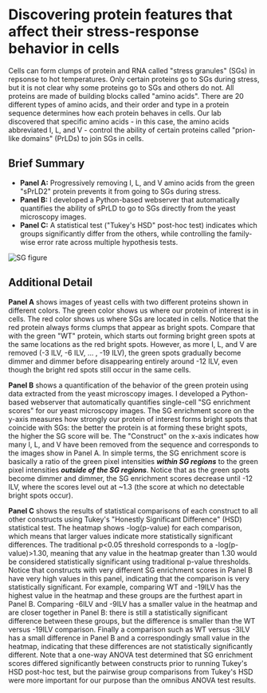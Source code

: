 # Discovering protein features that affect their stress-response behavior in cells
Cells can form clumps of protein and RNA called "stress granules" (SGs) in repsonse to hot temperatures. Only certain proteins go to SGs during stress, but it is not clear why some proteins go to SGs and others do not. All proteins are made of building blocks called "amino acids". There are 20 different types of amino acids, and their order and type in a protein sequence determines how each protein behaves in cells. Our lab discovered that specific amino acids - in this case, the amino acids abbreviated I, L, and V - control the ability of certain proteins called "prion-like domains" (PrLDs) to join SGs in cells.

## Brief Summary
- **Panel A:** Progressively removing I, L, and V amino acids from the green "sPrLD2" protein prevents it from going to SGs during stress.
- **Panel B:** I developed a Python-based webserver that automatically quantifies the ability of sPrLD to go to SGs directly from the yeast microscopy images.
- **Panel C:** A statistical test ("Tukey's HSD" post-hoc test) indicates which groups significantly differ from the others, while controlling the family-wise error rate across multiple hypothesis tests.

![SG figure](https://github.com/seancascarina/One_Figure_Summaries/2024_JMB/SG_figure.tif)

## Additional Detail
**Panel A** shows images of yeast cells with two different proteins shown in different colors. The green color shows us where our protein of interest is in cells. The red color shows us where SGs are located in cells. Notice that the red protein always forms clumps that appear as bright spots. Compare that with the green "WT" protein, which starts out forming bright green spots at the same locations as the red bright spots. However, as more I, L, and V are removed (-3 ILV, -6 ILV, ... , -19 ILV), the green spots gradually become dimmer and dimmer before disappearing entirely around -12 ILV, even though the bright red spots still occur in the same cells.

**Panel B** shows a quantification of the behavior of the green protein using data extracted from the yeast microscopy images. I developed a Python-based webserver that automatically quantifies single-cell "SG enrichment scores" for our yeast microscopy images. The SG enrichment score on the y-axis measures how strongly our protein of interest forms bright spots that coincide with SGs: the better the protein is at forming these bright spots, the higher the SG score will be. The "Construct" on the x-axis indicates how many I, L, and V have been removed from the sequence and corresponds to the images show in Panel A. In simple terms, the SG enrichment score is basically a ratio of the green pixel intensities ***within SG regions*** to the green pixel intensities ***outside of the SG regions***. Notice that as the green spots become dimmer and dimmer, the SG enrichment scores decrease until -12 ILV, where the scores level out at ~1.3 (the score at which no detectable bright spots occur).

**Panel C** shows the results of statistical comparisons of each construct to all other constructs using Tukey's "Honestly Significant Difference" (HSD) statistical test. The heatmap shows -log(p-value) for each comparison, which means that larger values indicate more statistically significant differences. The traditional p<0.05 threshold corresponds to a -log(p-value)>1.30, meaning that any value in the heatmap greater than 1.30 would be considered statistically significant using traditional p-value thresholds. Notice that constructs with very different SG enrichment scores in Panel B have very high values in this panel, indicating that the comparison is very statistically significant. For example, comparing WT and -19ILV has the highest value in the heatmap and these groups are the furthest apart in Panel B. Comparing -6ILV and -9ILV has a smaller value in the heatmap and are closer together in Panel B: there is still a statistically significant difference between these groups, but the difference is smaller than the WT versus -19ILV comparison. Finally a comparison such as WT versus -3ILV has a small difference in Panel B and a correspondingly small value in the heatmap, indicating that these differences are not statistically significantly different.
Note that a one-way ANOVA test determined that SG enrichment scores differed significantly between constructs prior to running Tukey's HSD post-hoc test, but the pairwise group comparisons from Tukey's HSD were more important for our purpose than the omnibus ANOVA test results.
